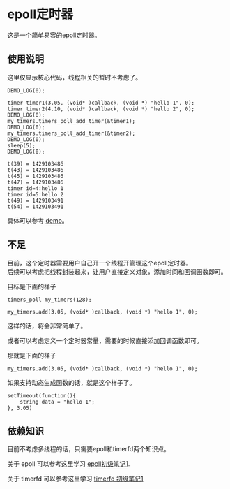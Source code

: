 # epoll定时器

这是一个简单易容的epoll定时器。  


## 使用说明

这里仅显示核心代码，线程相关的暂时不考虑了。  

```
DEMO_LOG(0);

timer timer1(3.05, (void* )callback, (void *) "hello 1", 0);
timer timer2(4.10, (void* )callback, (void *) "hello 2", 0);
DEMO_LOG(0);
my_timers.timers_poll_add_timer(&timer1);
DEMO_LOG(0);
my_timers.timers_poll_add_timer(&timer2);
DEMO_LOG(0);
sleep(5);
DEMO_LOG(0);
```

```
t(39) = 1429103486
t(43) = 1429103486
t(45) = 1429103486
t(47) = 1429103486
timer id=4:hello 1
timer id=5:hello 2
t(49) = 1429103491
t(54) = 1429103491
```

具体可以参考 [demo](demo/demo.cpp)。

## 不足

目前，这个定时器需要用户自己开一个线程开管理这个epoll定时器。  
后续可以考虑把线程封装起来，让用户直接定义对象，添加时间和回调函数即可。  

目标是下面的样子  

```
timers_poll my_timers(128);

my_timers.add(3.05, (void* )callback, (void *) "hello 1", 0);
```

这样的话，将会非常简单了。  

或者可以考虑定义一个定时器常量，需要的时候直接添加回调函数即可。  

那就是下面的样子  

```
my_timers.add(3.05, (void* )callback, (void *) "hello 1", 0);
```

如果支持动态生成函数的话，就是这个样子了。  

```
setTimeout(function(){
    string data = "hello 1";    
}, 3.05)
```

## 依赖知识

目前不考虑多线程的话，只需要epoll和timerfd两个知识点。  

关于 epoll 可以参考这里学习 [epoll初级笔记1][epoll-base-study-one].  

关于 timerfd 可以参考这里学习 [timerfd 初级笔记1][timerfd-base-stydy-one]  

[timerfd-base-stydy-one]: http://github.tiankonguse.com/blog/2015/04/15/timerfd-base-stydy-one/
[epoll-base-study-one]: http://github.tiankonguse.com/blog/2015/04/14/epoll-base-study-one/

